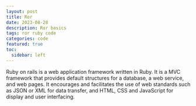 ```yaml
---
layout: post
title: Ror
date: 2023-08-28
description: Ror basics
tags: ror ruby code
categories: code
featured: true
toc:
  sidebar: left
---
```


Ruby on rails is a web application framework written in Ruby. It is a MVC framework that provides default structures for a database, a web service, and web pages. It encourages and facilitates the use of web standards such as JSON or XML for data transfer, and HTML, CSS and JavaScript for display and user interfacing.
